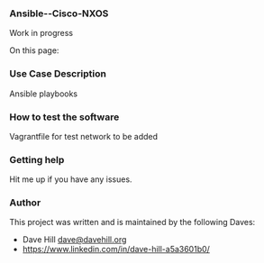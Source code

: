 ### Ansible--Cisco-NXOS

Work in progress

On this page:
 
### Use Case Description

Ansible playbooks

### How to test the software

Vagrantfile for test network to be added

### Getting help

Hit me up if you have any issues.

### Author

This project was written and is maintained by the following Daves:

* Dave Hill <dave@davehill.org>
* https://www.linkedin.com/in/dave-hill-a5a3601b0/
